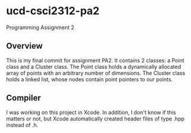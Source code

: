 # ucd-csci2312-pa2
Programming Assignment 2

## Overview
This is my final commit for assignment PA2. It contains 2 classes: a Point class and a Cluster class. The Point class holds a dynamically allocated array of points with an arbitrary number of dimensions. The Cluster class holds a linked list, whose nodes contain point pointers to our points. 

## Compiler
I was working on this project in Xcode. In addition, I don't know if this matters or not, but Xcode automatically created header files of type .hpp instead of .h. 
